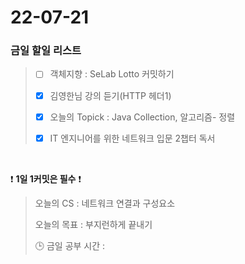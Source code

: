 # 22-07-21
### 금일 할일 리스트

> - [ ]  객체지향 : SeLab Lotto 커밋하기
>
> - [X]  김영한님 강의 듣기(HTTP 헤더1) 
>
> - [X]  오늘의 Topick : Java Collection, 알고리즘- 정렬 
>
> - [X]  IT 엔지니어를 위한 네트워크 입문 2챕터 독서

<br/>

❗ **1일 1커밋은 필수** ❗
> 오늘의 CS : 네트워크 연결과 구성요소
>
> 오늘의 목표  : 부지런하게 끝내기
>
> 🕒 금일 공부 시간 :

<br/>
